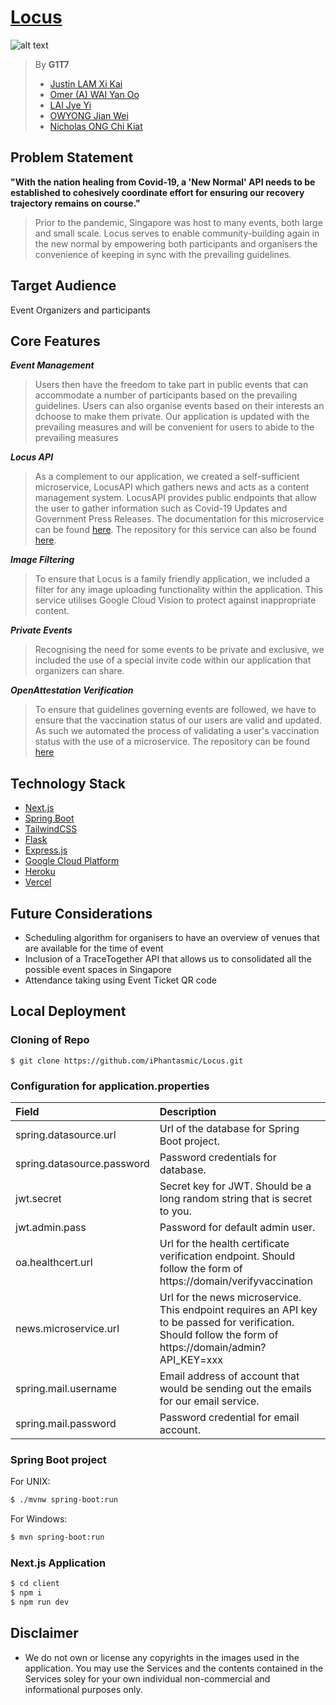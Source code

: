 # [Locus](https://locus.social/)

![alt text](https://raw.githubusercontent.com/iPhantasmic/Locus/main/client/public/logo_white.png?token=ANR36DQCESIIH3KJSBT7FHDBTUN64 "Logo Title Text 1")
> By **G1T7**
> - [Justin LAM Xi Kai](https://github.com/iPhantasmic/)
> - [Omer (A) WAI Yan Oo](https://github.com/omerwyo/)
> - [LAI Jye Yi](http://github.com/machi-a/)
> - [OWYONG Jian Wei](http://github.com/smu-alvinowyong/)
> - [Nicholas ONG Chi Kiat](http://github.com/oversparkling/)

## Problem Statement
**"With the nation healing from Covid-19, a 'New Normal' API needs to be established to cohesively coordinate effort for ensuring our recovery trajectory remains on course."**
>Prior to the pandemic, Singapore was host to many events, both large and small scale. Locus serves to enable community-building again in the new normal by empowering both participants and organisers the convenience of keeping in sync with the prevailing guidelines.

## Target Audience
Event Organizers and participants

## Core Features
***Event Management***
> Users then have the freedom to take part in public events that can accommodate a number of participants based on the prevailing guidelines. Users can also organise events based on their interests an dchoose to make them private. Our application is updated with the prevailing measures and will be convenient for users to abide to the prevailing measures

***Locus API***
> As a complement to our application, we created a self-sufficient microservice, LocusAPI which gathers news and acts as a content management system. LocusAPI provides public endpoints that allow the user to gather information such as Covid-19 Updates and Government Press Releases. The documentation for this microservice can be found [here](https://dev.locus.social). The repository for this service can also be found [here](https://github.com/omerwyo/LocusAPI).

***Image Filtering***
> To ensure that Locus is a family friendly application, we included a filter for any image uploading functionality within the application. This service utilises Google Cloud Vision to protect against inappropriate content.

***Private Events***
> Recognising the need for some events to be private and exclusive, we included the use of a special invite code within our application that organizers can share.

***OpenAttestation Verification***
> To ensure that guidelines governing events are followed, we have to ensure that the vaccination status of our users are valid and updated. As such we automated the process of validating a user's vaccination status with the use of a microservice. The repository can be found [here](https://github.com/oversparkling/VaccinationVerification)

## **Technology Stack**
- [Next.js](https://nextjs.org/)
- [Spring Boot](https://spring.io/projects/spring-boot)
- [TailwindCSS](https://tailwindcss.com/)
- [Flask](https://flask.palletsprojects.com/en/2.0.x/)
- [Express.js](https://expressjs.com/)
- [Google Cloud Platform](https://cloud.google.com/gcp)
- [Heroku](https://www.heroku.com/)
- [Vercel](https://vercel.com/)

## Future Considerations
- Scheduling algorithm for organisers to have an overview of venues that are available for the time of event
- Inclusion of a TraceTogether API that allows us to consolidated all the possible event spaces in Singapore
- Attendance taking using Event Ticket QR code


## Local Deployment

### Cloning of Repo
```base
$ git clone https://github.com/iPhantasmic/Locus.git
```

### Configuration for application.properties
| Field                          | Description                                                                                                                    |
:---------------------------------- | :---------------------------------------------------------------------------------------------------------------------------- |
| spring.datasource.url          |     Url of the database for Spring Boot project.                                                                              |
|         spring.datasource.password      |             Password credentials for database.                                                                      |
| jwt.secret                             | Secret key for JWT. Should be a long random string that is secret to you.    |
| jwt.admin.pass                             | Password for default admin user.  |
|       oa.healthcert.url                     | Url for the health certificate verification endpoint. Should follow the form of https://domain/verifyvaccination   |
|       news.microservice.url                  | Url for the news microservice. This endpoint requires an API key to be passed for verification. Should follow the form of https://domain/admin?API_KEY=xxx   |
|       spring.mail.username                  | Email address of account that would be sending out the emails for our email service.  |
|       spring.mail.password                | Password credential for email account.  |

### Spring Boot project
For UNIX:
```bash
$ ./mvnw spring-boot:run
```
For Windows:
```bash
$ mvn spring-boot:run
```
### Next.js Application
```bash
$ cd client
$ npm i
$ npm run dev
```



## Disclaimer
- We do not own or license any copyrights in the images used in the application. You may use the Services and the contents contained in the Services soley for your own individual non-commercial and informational purposes only.
